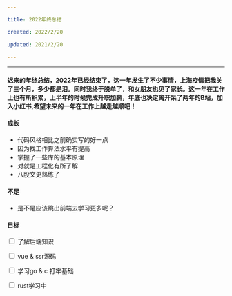 ```yaml
---

title: 2022年终总结

created: 2022/2/20

updated: 2021/2/20
 
---
```


---

#### 迟来的年终总结，2022年已经结束了，这一年发生了不少事情，上海疫情把我关了三个月，多少都是泪。同时我终于脱单了，和女朋友也见了家长。这一年在工作上也有所积累，上半年的时候完成升职加薪，年底也决定离开呆了两年的B站，加入小红书,希望未来的一年在工作上越走越顺吧！

#### **成长**
- 代码风格相比之前确实写的好一点
- 因为找工作算法水平有提高
- 掌握了一些库的基本原理
- 对就是工程化有所了解
- 八股文更熟练了

#### **不足**
- 是不是应该跳出前端去学习更多呢？

#### **目标**

<input type="checkbox"> 了解后端知识

<input type="checkbox"> vue & ssr源码

<input type="checkbox"> 学习go & c 打牢基础

<input type="checkbox"> rust学习中




